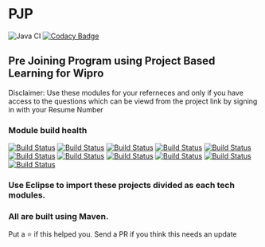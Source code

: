 # PJP

![Java CI](https://github.com/ohbus/PJP/workflows/Java%20CI/badge.svg)   [![Codacy Badge](https://api.codacy.com/project/badge/Grade/670499afb6df405782ae6785f593bf8b)](https://www.codacy.com/manual/ohbus/PJP?utm_source=github.com&amp;utm_medium=referral&amp;utm_content=ohbus/PJP&amp;utm_campaign=Badge_Grade)

## Pre Joining Program using Project Based Learning for Wipro



Disclaimer:
Use these modules for your referneces and only if you have access to the questions which can be viewd from the project link by signing in with your Resume Number

### Module build health

[![Build Status](https://ci.subho.xyz/buildStatus/icon?subject=tm01&job=PJP+Module+01)](https://ci.subho.xyz/job/PJP%20Module%2001/)  [![Build Status](https://ci.subho.xyz/buildStatus/icon?subject=tm02&job=PJP+Module+02)](https://ci.subho.xyz/job/PJP%20Module%2002/)  [![Build Status](https://ci.subho.xyz/buildStatus/icon?subject=tm03&job=PJP+Module+03)](https://ci.subho.xyz/job/PJP%20Module%2003/)  [![Build Status](https://ci.subho.xyz/buildStatus/icon?subject=tm04&job=PJP+Module+04)](https://ci.subho.xyz/job/PJP%20Module%2004/)  [![Build Status](https://ci.subho.xyz/buildStatus/icon?subject=tm05&job=PJP+Module+05)](https://ci.subho.xyz/job/PJP%20Module%2005/)  [![Build Status](https://ci.subho.xyz/buildStatus/icon?subject=tm06&job=PJP+Module+06)](https://ci.subho.xyz/job/PJP%20Module%2006/)  [![Build Status](https://ci.subho.xyz/buildStatus/icon?subject=tm07&job=PJP+Module+07)](https://ci.subho.xyz/job/PJP%20Module%2007/)  [![Build Status](https://ci.subho.xyz/buildStatus/icon?subject=tm08&job=PJP+Module+08)](https://ci.subho.xyz/job/PJP%20Module%2008/)  [![Build Status](https://ci.subho.xyz/buildStatus/icon?subject=tm09&job=PJP+Module+09)](https://ci.subho.xyz/job/PJP%20Module%2009/)  [![Build Status](https://ci.subho.xyz/buildStatus/icon?subject=tm10&job=PJP+Module+10)](https://ci.subho.xyz/job/PJP%20Module%2010/)  [![Build Status](https://ci.subho.xyz/buildStatus/icon?subject=tm11&job=PJP+Module+11)](https://ci.subho.xyz/job/PJP%20Module%2011/)

### Use Eclipse to import these projects divided as each tech modules.
### All are built using Maven.



Put a :star: if this helped you. Send a PR if you think this needs an update
